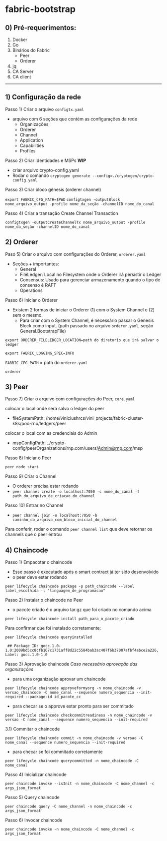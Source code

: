 # fabric-bootstrap

## 0) Pré-requerimentos:
1) Docker
2) Go
3) Binários do Fabric
	-  Peer
	-  Orderer
4) jq
5) CA Server
6) CA client

---
## 1) Configuração da rede

Passo 1) Criar o arquivo `configtx.yaml`

- arquivo com 6 seções que contém as configurações da rede
	- Organizações 
	- Orderer
	- Channel
	- Application
	- Capabilities
	- Profiles

Passo 2) Criar Identidades e MSPs
**WIP**

- criar arquivo crypto-config.yaml 
- Rodar o comando `cryptogen generate --config=./cryptogen/crypto-config.yaml`

Passo 3) Criar bloco gênesis (orderer channel)

`export FABRIC_CFG_PATH=$PWD`
`configtxgen -outputBlock nome_arquivo_output -profile nome_da_seção -channelID nome_do_canal`

Passo 4) Criar a transação Create Channel Transaction

`configtxgen -outputCreateChannelTx nome_arquivo_output -profile nome_da_seção -channelID nome_do_canal`

## 2) Orderer

Paso 5) Criar o arquivo com configurações do Orderer, `orderer.yaml`
- Seções + importantes:
	- General
	- FileLedger: Local no Filesystem onde o Orderer irá persistir o Ledger
	- Consensus: Usado para gerenciar armazenamento quando o tipo de consenso é RAFT
	- Operations

Passo 6) Iniciar o Orderer
- Existem 2 formas de iniciar o Orderer (1) com o System Channel e (2) sem o mesmo.
	- Para criar com o System Channel, é necessário passar o Genesis Block como input. (path passado no arquivo `orderer.yaml`, seção General.BootstrapFile)

`export ORDERER_FILELEDGER_LOCATION=path do diretorio que irá salvar o ledger`

`export FABRIC_LOGGING_SPEC=INFO`

`FABRIC_CFG_PATH` = path do `orderer.yaml`

`orderer`


## 3) Peer

Passo 7) Criar o arquivo com configurações do Peer, `core.yaml`

colocar o local onde será salvo o ledger do peer
- fileSystemPath: /home/viniciushrcs/vini_projects/fabric-cluster-k8s/poc-rnp/ledgers/peer

colocar o local com as credenciais do Admin
- mspConfigPath: ../crypto-config/peerOrganizations/rnp.com/users/Admin@rnp.com/msp

Passo 8) Iniciar o Peer

`peer node start`

Passo 9) Criar o Channel

- O orderer precisa estar rodando
- `peer channel create -o localhost:7050 -c nome_do_canal -f path_do_arquivo_de_criacao_do_channel`

Passo 10) Entrar no Channel

- `peer channel join -o localhost:7050 -b caminho_do_arquivo_com_bloco_inicial_do_channel`

Para conferir, rodar o comando `peer channel list` que deve retornar os channels que o peer entrou

## 4) Chaincode

Passo 1) Empacotar o chaincode

- Esse passo é executado após o smart contract já ter sido desenvolvido
- o peer deve estar rodando

`peer lifecycle chaincode package -p path_chaincode --label label_escolhida -l "linguagem_de_programacao"`

Passo 2) Instalar o chaincode no Peer

- o pacote criado é o arquivo tar.gz que foi criado no comando acima

`peer lifecycle chaincode install path_para_o_pacote_criado`

Para confirmar que foi instalado corretamente:

`peer lifecycle chaincode queryinstalled`

` ## Package ID: gocc.1.0-1.0:2009bd5cc8cfb167c1731aff8d22c5584bab3ac407f6b37007afbf4abce2a226, Label: gocc.1.0-1.0`


Passo 3) Aprovação chaincode *Caso necessário aprovação das organizações*

- para uma organização aprovar um chaincode

`peer lifecycle chaincode approveformyorg -n nome_chaincode -v versao_chaincode -C nome_canal --sequence numero_sequencia --init-required --package-id id_pacote_cc`

- para checar se o approve estar pronto para ser commitado

`peer lifecycle chaincode checkcommitreadiness -n nome_chaincode -v versao -C nome_canal --sequence numero_sequencia --init-required`

3.1) Commitar o chaincode

`peer lifecycle chaincode commit -n nome_chaincode -v versao -C nome_canal --sequence numero_sequencia --init-required`

- para checar se foi commitado corretamente

`peer lifecycle chaincode querycommitted -n nome_chaincode -C nome_canal`

Passo 4) Inicializar chaincode

`peer chaincode invoke --isInit -n nome_chaincode -C nome_channel -c args_json_format`

Passo 5) Query chaincode

`peer chaincode query -C nome_channel -n nome_chaincode -c args_json_format'`

Passo 6) Invocar chaincode

`peer chaincode invoke -n nome_chaincode -C nome_channel -c args_json_format`
